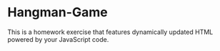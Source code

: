 # Hangman-Game
This is a homework exercise that features dynamically updated HTML powered by your JavaScript code.
